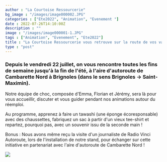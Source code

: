 ```yaml
---
author : "La Courtoise Ressourcerie"
bg_image : "/images/image000002.JPG"
categories : ["Ete2022", "Animation", "Evenement "]
date : 2022-07-26T14:10:00Z
description : ""
image : "/images/image000001-1.JPG"
tags : ["Animation", "Evenement", "Ete2022"]
title : "La Courtoise Ressourcerie vous retrouve sur la route de vos vacances ! "
type : "post"
---
```


### Depuis le vendredi 22 juillet, on vous rencontre toutes les fins de semaine jusqu'à la fin de l'été, à l'aire d'autoroute de Cambarette Nord à Brignoles (dans le sens Brignoles -> Saint-Maximin).

Notre équipe de choc, composée d'Emma, Florian et Jérémy, sera là pour vous accueillir, discuter et vous guider pendant nos animations autour du réemploi.

Au programme, apprenez à faire un tawashi (une éponge écoresponsable) avec des chaussettes, fabriquez un sac à partir d'un vieux tee-shirt et repartez, pourquoi pas, avec un souvenir issu de la seconde main !

Bonus : Nous avons même reçu la visite d'un journaliste de Radio Vinci Autoroute, lors de l'installation de notre stand,  pour échanger sur cette initiative en partenariat avec l'aire d'autoroute de Cambarette Nord !

![](/images/image000000-2.JPG)